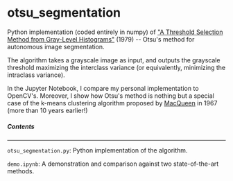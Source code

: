 # otsu_segmentation

 Python implementation (coded entirely in numpy) of ["A Threshold Selection Method from Gray-Level Histograms"](https://ieeexplore.ieee.org/document/4310076) (1979) -- Otsu's method for autonomous image segmentation.
 
 The algorithm takes a grayscale image as input, and outputs the grayscale threshold maximizing the interclass variance (or equivalently, minimizing the intraclass variance). 
 
 In the Jupyter Notebook, I compare my personal implementation to OpenCV's. Moreover, I show how Otsu's method is nothing but a special case of the k-means clustering algorithm proposed by [MacQueen](https://books.google.co.uk/books?hl=en&lr=&id=IC4Ku_7dBFUC&oi=fnd&pg=PA281&dq=related:NfMlILJJH88J:scholar.google.com/&ots=nQVgC-ObtP&sig=Ci0RxETPxwKxHViD3j5GXDezdlU&redir_esc=y#v=onepage&q&f=false) in 1967 (more than 10 years earlier!)

##### Contents
---------------
```otsu_segmentation.py```: Python implementation of the algorithm.

```demo.ipynb```: A demonstration and comparison against two state-of-the-art methods.